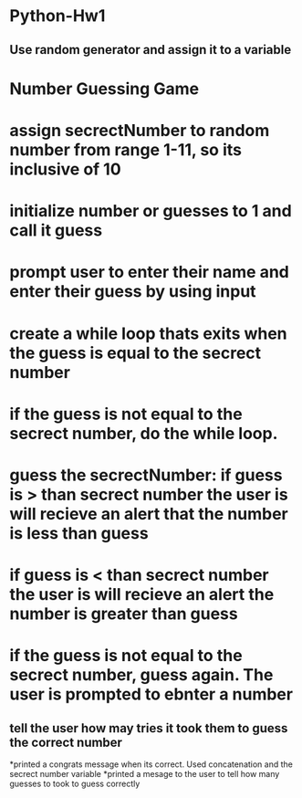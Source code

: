 # Python-Hw1
## Use random generator and assign it to a variable
# Number Guessing  Game
# assign secrectNumber to random number from range 1-11, so its inclusive of 10

# initialize number or guesses to 1 and call it guess

# prompt user to enter their name and enter their guess by using input


# create a while loop thats exits when the guess is equal to the secrect number
# if the guess is not equal to the secrect number, do the while loop.
# guess the secrectNumber: if guess is > than secrect number the user is will recieve an alert that the number is less than guess
# if guess is < than secrect number the user is will recieve an alert the number is greater than guess
 

    
        
# if the guess is not equal to the secrect number, guess again. The user is prompted to ebnter a number
        
## tell the user  how may tries it took them to guess the correct number
*printed a congrats message when its correct. Used concatenation and the secrect number variable
*printed a mesage to the user to tell how many guesses to took to guess correctly
        
       

   




